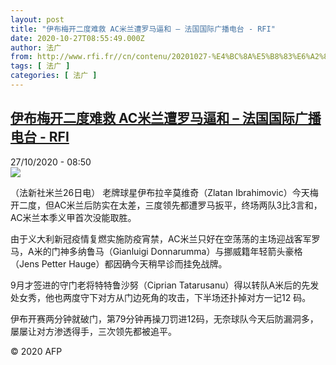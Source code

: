```yaml
---
layout: post
title: "伊布梅开二度难救 AC米兰遭罗马逼和 – 法国国际广播电台 - RFI"
date: 2020-10-27T08:55:49.000Z
author: 法广
from: http://www.rfi.fr//cn/contenu/20201027-%E4%BC%8A%E5%B8%83%E6%A2%85%E5%BC%80%E4%BA%8C%E5%BA%A6%E9%9A%BE%E6%95%91-ac%E7%B1%B3%E5%85%B0%E9%81%AD%E7%BD%97%E9%A9%AC%E9%80%BC%E5%92%8C
tags: [ 法广 ]
categories: [ 法广 ]
---
```

<!--1603788949000-->
[伊布梅开二度难救 AC米兰遭罗马逼和 – 法国国际广播电台 - RFI](http://www.rfi.fr//cn/contenu/20201027-%E4%BC%8A%E5%B8%83%E6%A2%85%E5%BC%80%E4%BA%8C%E5%BA%A6%E9%9A%BE%E6%95%91-ac%E7%B1%B3%E5%85%B0%E9%81%AD%E7%BD%97%E9%A9%AC%E9%80%BC%E5%92%8C)
------

<div>
<div>27/10/2020 - 08:50</div><img src="https://s.rfi.fr/media/display/9e71fdfe-182a-11eb-ab57-005056bf87d6/w:310/p:16x9/spo0002b.201027155002.jpg"><div class="t-content__body u-clearfix">            <p>（法新社米兰26日电）    老牌球星伊布拉辛莫维奇（Zlatan Ibrahimovic）今天梅开二度，但AC米兰后防实在太差，三度领先都遭罗马扳平，终场两队3比3言和，AC米兰本季义甲首次没能取胜。</p><p>    由于义大利新冠疫情复燃实施防疫宵禁，AC米兰只好在空荡荡的主场迎战客军罗马，A米的门神多纳鲁马（Gianluigi Donnarumma）与挪威籍年轻箭头豪格（Jens Petter Hauge）都因确今天稍早诊而挂免战牌。</p><p>    9月才签进的守门老将特特鲁沙努（Ciprian Tatarusanu）得以转队A米后的先发处女秀，他也两度守下对方从门边死角的攻击，下半场还扑掉对方一记12 码。</p><p>    伊布开赛两分钟就破门，第79分钟再操刀罚进12码，无奈球队今天后防漏洞多，屡屡让对方渗透得手，三次领先都被追平。</p>            <p class="t-copyright">© 2020 AFP</p>        </div>
</div>
